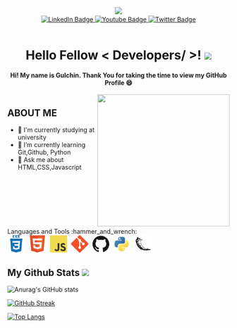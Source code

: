 <div id="header" align="center">
  <img src="https://media.giphy.com/media/emGDBYPZ2mVrsS1biZ/giphy.gif" width="100"/>
</div>
<div id="badges" align="center">
  <a href="https://www.linkedin.com/in/gülçin-mustafazadə-6a2a27205">
    <img src="https://img.shields.io/badge/LinkedIn-blue?style=for-the-badge&logo=linkedin&logoColor=white" alt="LinkedIn Badge"/>
  </a>
  <a href="https://github.com/GulcinMustafazada">
    <img src="https://img.shields.io/badge/Github-gray?style=for-the-badge&logo=github&logoColor=white" alt="Youtube Badge"/>
  </a>
  <a href="https://z-p15.www.instagram.com/">
    <img src="https://img.shields.io/badge/Instagram-red?style=for-the-badge&logo=instagram&logoColor=white" alt="Twitter Badge"/>
  </a>
</div>
<div id="badges" align="center">
  <img src="https://komarev.com/ghpvc/?username=GulcinMustafazada&style=flat-square&color=blue" alt=""/>
</div>

<h1 align="center">
  Hello Fellow < Developers/ >!
  <img src="https://media.giphy.com/media/hvRJCLFzcasrR4ia7z/giphy.gif" width="30px"/>
</h1>

  <h4 align="center">
     Hi! My name is Gulchin. Thank You for taking the time to view my GitHub Profile 😄
    
  </h4>




<div style="display:flex">
  <div>
  <h2>ABOUT ME</h2>
 <ul>
  <li> 🔭 I'm currently studying at university</li>
  <li> 🌱 I’m currently learning Git,Github, Python</li>
  <li> 💬 Ask me about HTML,CSS,Javascript</li>
</ul>
  <h2>
    </div>
    <div>
  <img src="https://res.cloudinary.com/practicaldev/image/fetch/s--2bZIjPGC--/c_limit%2Cf_auto%2Cfl_progressive%2Cq_66%2Cw_880/https://dev-to-uploads.s3.amazonaws.com/i/d4tvukbt5mra37cvwklk.gif" width="300px" height="300px"/>
    </div>
</div>
    Languages and Tools
    :hammer_and_wrench:
  </h2>  
  
 <div>
  <img src="https://github.com/devicons/devicon/blob/master/icons/css3/css3-plain-wordmark.svg"  title="CSS3" alt="CSS" width="40" height="40"/>&nbsp;
  <img src="https://github.com/devicons/devicon/blob/master/icons/html5/html5-original.svg" title="HTML5" alt="HTML" width="40" height="40"/>&nbsp;
  <img src="https://github.com/devicons/devicon/blob/master/icons/javascript/javascript-original.svg" title="JavaScript" alt="JavaScript" width="40" height="40"/>&nbsp;
  <img src="https://github.com/devicons/devicon/blob/master/icons/git/git-original.svg" title="Git" alt="Git" width="40" height="40"/>&nbsp;
  <img src="https://github.com/devicons/devicon/blob/master/icons/github/github-original.svg" title="Github" alt="Github" width="40" height="40"/>&nbsp;
  <img src="https://github.com/devicons/devicon/blob/master/icons/python/python-original.svg" title="Github" alt="Github" width="40" height="40"/>&nbsp;
  <img src="https://github.com/devicons/devicon/blob/master/icons/flask/flask-original.svg" title="Github" alt="Github" width="40" height="40"/>&nbsp; 
</div>
  
   <h2>
    My Github Stats
    <img src="https://media.giphy.com/media/d9RbxjZ8QXesiYoerE/giphy.gif" width="30px"/>
  </h2>  
  
   
![Anurag's GitHub stats](https://github-readme-stats.vercel.app/api?username=GulcinMustafazada&theme=dark&show_icons=true)

[![GitHub Streak](http://github-readme-streak-stats.herokuapp.com?user=GulcinMustafazada&theme=dark&background=000000)](https://git.io/streak-stats)
  
 [![Top Langs](https://github-readme-stats.vercel.app/api/top-langs/?username=GulcinMustafazada&layout=compact&theme=vision-friendly-dark)](https://github.com/anuraghazra/github-readme-stats)

                                                                                                 

